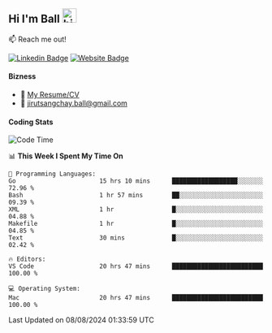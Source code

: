 ## Hi I'm Ball <img src="https://user-images.githubusercontent.com/1303154/88677602-1635ba80-d120-11ea-84d8-d263ba5fc3c0.gif" width="28px" height="28px" alt="hi">
 
:mailbox: Reach me out!

[![Linkedin Badge](https://img.shields.io/badge/-Jirut-0e76a8?style=flat&labelColor=0e76a8&logo=linkedin&logoColor=white)](https://www.linkedin.com/in/jirut-sangchay-338370251)
[![Website Badge](https://img.shields.io/badge/Website-184aa8?logo=website&logoColor=)](https://resume-jirut.web.app)

<!-- TODO: Add last video link -->
#### Bizness
- :paperclip: [My Resume/CV](https://github.com/Jirut01/Jirut01/blob/main/resume_jirut.pdf)
- :email: jirutsangchay.ball@gmail.com

#### Coding Stats


<!--START_SECTION:waka-->
![Code Time](http://img.shields.io/badge/Code%20Time-1%2C400%20hrs%2047%20mins-blue)

📊 **This Week I Spent My Time On** 

```text
💬 Programming Languages: 
Go                       15 hrs 10 mins      ██████████████████░░░░░░░   72.96 % 
Bash                     1 hr 57 mins        ██░░░░░░░░░░░░░░░░░░░░░░░   09.39 % 
XML                      1 hr                █░░░░░░░░░░░░░░░░░░░░░░░░   04.88 % 
Makefile                 1 hr                █░░░░░░░░░░░░░░░░░░░░░░░░   04.85 % 
Text                     30 mins             █░░░░░░░░░░░░░░░░░░░░░░░░   02.42 % 

🔥 Editors: 
VS Code                  20 hrs 47 mins      █████████████████████████   100.00 % 

💻 Operating System: 
Mac                      20 hrs 47 mins      █████████████████████████   100.00 % 
```


 Last Updated on 08/08/2024 01:33:59 UTC
<!--END_SECTION:waka-->
